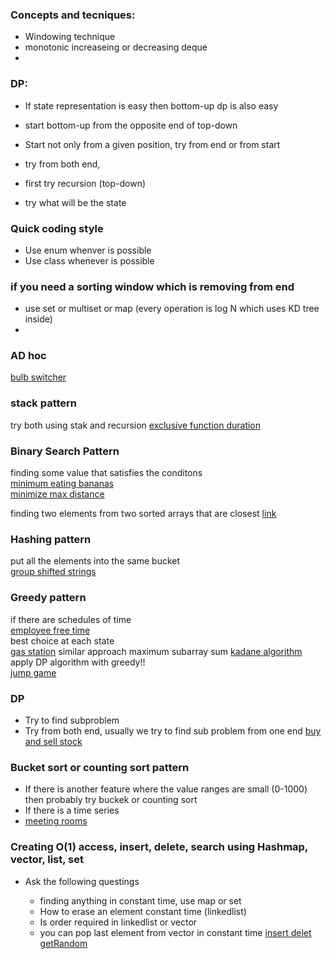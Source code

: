 ### Concepts and tecniques: 
* Windowing technique
* monotonic increaseing or decreasing deque
* 
### DP: 
* If state representation is easy then bottom-up dp is also easy  
* start bottom-up from the opposite end of top-down  
* Start not only from a given position, try from end or from start

* try from both end, 
* first try recursion (top-down) 
* try what will be the state

### Quick coding style    

* Use enum whenver is possible
* Use class whenever is possible



### if you need a sorting window which is removing from end    

* use set or multiset or map (every operation is log N which uses KD tree inside)   
* 
### AD hoc   
 [bulb switcher](https://leetcode.com/problems/bulb-switcher/)    
### stack pattern     
try both using stak and recursion
[exclusive function duration](https://leetcode.com/problems/exclusive-time-of-functions/)

### Binary Search Pattern  
finding some value that satisfies the conditons     
[minimum eating bananas](https://leetcode.com/problems/minimum-add-to-make-parentheses-valid/)        
[minimize max distance](https://leetcode.com/problems/minimize-max-distance-to-gas-station/)     

finding two elements from two sorted arrays that are closest [link](https://leetcode.com/problems/shortest-word-distance-ii)            

### Hashing pattern
put all the elements into the same bucket        
[group shifted strings](https://leetcode.com/problems/group-shifted-strings/)  

### Greedy pattern    
if there are schedules of time          
[employee free time](https://leetcode.com/problems/employee-free-time/)    
best choice at each state      
[gas station](https://leetcode.com/problems/gas-station/) similar approach maximum subarray sum  [kadane algorithm](https://en.wikipedia.org/wiki/Maximum_subarray_problem)                 
apply DP algorithm with greedy!!     
[jump game](https://leetcode.com/problems/jump-game/)     

### DP
* Try to find subproblem
* Try from both end, usually we try to find sub problem from one end [buy and sell stock](https://leetcode.com/problems/best-time-to-buy-and-sell-stock-ii/)

### Bucket sort or counting sort pattern  

* If there is another feature where the value ranges are small (0-1000) then probably try buckek or counting sort     
* If there is a time series
*  [meeting rooms](https://leetcode.com/problems/meeting-rooms-ii/)      

### Creating O(1) access, insert, delete, search using Hashmap, vector, list, set    
* Ask the following questings

   * finding anything in constant time, use map or set
  * How to erase an element constant time (linkedlist)
  * Is order required in linkedlist or vector
  * you can pop last element from vector in constant time
  [insert delet getRandom](https://leetcode.com/problems/insert-delete-getrandom-o1-duplicates-allowed/)
 
